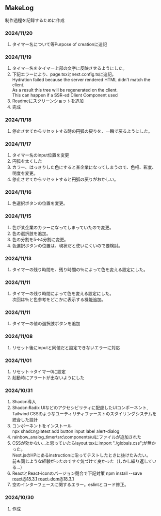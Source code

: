 ## MakeLog

制作過程を記録するために作成

### 2024/11/20

1. タイマー名について等Purpose of creationに追記

### 2024/11/19

1. タイマー名をタイマー上部の文字に反映させるようにした。
2. 下記エラーにより、page.tsxとnext.config.tsに追記。  
   Hydration failed because the server rendered HTML didn't match the client.  
   As a result this tree will be regenerated on the client.  
   This can happen if a SSR-ed Client Component used
3. Readmeにスクリーンショットを追加
4. 完成

### 2024/11/18

1. 停止させてからリセットする時の円弧の戻りを、一瞬で戻るようにした。

### 2024/11/17

1. タイマー名のinput位置を変更
2. 円弧を太くした
3. カラー、はっきりした色にすると某企業になってしまうので、色相、彩度、明度を変更。
4. 停止させてからリセットすると円弧の戻りがおかしい。

### 2024/11/16

1. 色選択ボタンの位置を変更。

### 2024/11/15

1. 色が某企業のカラーになってしまっていたので変更。
2. 色の選択肢を追加。
3. 色の分割を5→4分割に変更。
4. 色選択ボタンの位置は、現状だと使いにくいので要検討。

### 2024/11/13

1. タイマーの残り時間を、残り時間の％によって色を変える設定にした。

### 2024/11/11

1. タイマーの残り時間によって色を変える設定にした。  
   次回は％と色参考をどこかに表示する機能追加。

### 2024/11/11

1. タイマーの値の選択肢ボタンを追加

### 2024/11/08

1. リセット後にinputと同値だと設定できないエラーに対応

### 2024/11/01

1. リセット→タイマー0に設定
2. 起動時にアラートが出ないようにした

### 2024/10/31

1. Shadcn導入
2. Shadcn:Radix UIなどのアクセシビリティに配慮したUIコンポーネント,  
   Tailwind CSSのようなユーティリティファーストのスタイリングシステムを統合した設計
3. コンポーネントをインストール  
   npx shadcn@latest add button input label alert-dialog
4. rainbow_analog_timer\src\components\uiにファイルが追加された
5. CSSが効かない…と思っていたらlayout.tsxにimport "./globals.css";が無かった。  
   Next.jsのHPにあるinstructionに沿ってテストしたときに抜けたみたい。  
   前も同じような経験がったのですぐ気づけて良かった（しかし繰り返している…）
6. ReactとReact-iconのバージョン競合で下記対策
   npm install --save react@18.3.1 react-dom@18.3.1
7. 空のインターフェースに関するエラー。eslintとコード修正。

### 2024/10/30

1. 作成
